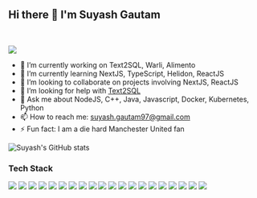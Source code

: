 ## Hi there 👋 I'm Suyash Gautam
<br>

![](https://komarev.com/ghpvc/?username=suyashgautam&color=green)


- 🔭 I’m currently working on Text2SQL, Warli, Alimento 
- 🌱 I’m currently learning NextJS, TypeScript, Helidon, ReactJS
- 👯 I’m looking to collaborate on projects involving NextJS, ReactJS
- 🤔 I’m looking for help with [Text2SQL](https://github.com/Samagra-Development/Text2SQL)
- 💬 Ask me about NodeJS, C++, Java, Javascript, Docker, Kubernetes, Python
- 📫 How to reach me: suyash.gautam97@gmail.com
- ⚡ Fun fact: I am a die hard Manchester United fan

![Suyash's GitHub stats](https://github-readme-stats.vercel.app/api?username=suyashgautam&show_icons=true&theme=dracula)

### Tech Stack
<!-- BLOG-POST-LIST:START -->
<!-- BLOG-POST-LIST:END -->

<p align="left"><img src="https://img.shields.io/badge/Python-3776AB?style=for-the-badge&logo=python&logoColor=white"/> <img src="https://img.shields.io/badge/HTML-239120?style=for-the-badge&logo=html5&logoColor=white"/> <img src="https://img.shields.io/badge/CSS-239120?&style=for-the-badge&logo=css3&logoColor=white"/> <img src="https://img.shields.io/badge/JavaScript-F7DF1E?style=for-the-badge&logo=javascript&logoColor=black"/> <img src="https://img.shields.io/badge/C-00599C?style=for-the-badge&logo=c&logoColor=white"/> <img src="https://img.shields.io/badge/C%2B%2B-00599C?style=for-the-badge&logo=c%2B%2B&logoColor=white"/> <img src="https://img.shields.io/badge/Markdown-000000?style=for-the-badge&logo=markdown&logoColor=white"/> <img src="https://img.shields.io/badge/React-20232A?style=for-the-badge&logo=react&logoColor=61DAFB"/> <img src="https://img.shields.io/badge/Bootstrap-563D7C?style=for-the-badge&logo=bootstrap&logoColor=white"/> <img src="https://img.shields.io/badge/styled--components-DB7093?style=for-the-badge&logo=styled-components&logoColor=white"/> <img src="https://img.shields.io/badge/Material--UI-0081CB?style=for-the-badge&logo=material-ui&logoColor=white"/> <img src="https://img.shields.io/badge/React_Router-CA4245?style=for-the-badge&logo=react-router&logoColor=white"/> <img src="https://img.shields.io/badge/MySQL-00000F?style=for-the-badge&logo=mysql&logoColor=white"/> <img src="https://img.shields.io/badge/SQLite-07405E?style=for-the-badge&logo=sqlite&logoColor=white"/> <img src="https://img.shields.io/badge/Netlify-00C7B7?style=for-the-badge&logo=netlify&logoColor=white"/> <img src="https://img.shields.io/badge/Heroku-430098?style=for-the-badge&logo=heroku&logoColor=white"/>
<img src="https://img.shields.io/badge/vercel-%23000000.svg?style=for-the-badge&logo=vercel&logoColor=white" /> <img src="https://img.shields.io/badge/docker-%230db7ed.svg?style=for-the-badge&logo=docker&logoColor=white" /> <img src="https://img.shields.io/badge/kubernetes-%23326ce5.svg?style=for-the-badge&logo=kubernetes&logoColor=white" /> <img src="https://img.shields.io/badge/Oracle-F80000?style=for-the-badge&logo=oracle&logoColor=white" />
</p>

<!--

- 🔭 I’m currently working on Text2SQL, Warli, Alimento 
- 🌱 I’m currently learning NextJS, TypeScript, Helidon, ReactJS
- 👯 I’m looking to collaborate on projects involving NextJS
- 🤔 I’m looking for help with Typescript
- 💬 Ask me about NodeJS, C++, Javascript, Docker, Kubernetes
- 📫 How to reach me: suyash.gautam97@gmail.com
- 😄 Pronouns: ...
- ⚡ Fun fact: I am a former State Level Badminton Player
-->
